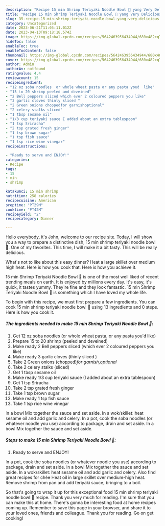 ```yaml
---
description: "Recipe 15 min Shrimp Teriyaki Noodle Bowl 🍲 yang Very Delicious"
title: "Recipe 15 min Shrimp Teriyaki Noodle Bowl 🍲 yang Very Delicious"
slug: 35-recipe-15-min-shrimp-teriyaki-noodle-bowl-yang-very-delicious
category: Uncategorized
date: 2023-06-21T11:05:11.012Z
date: 2023-04-13T09:18:18.574Z
image: https://img-global.cpcdn.com/recipes/5642463956434944/680x482cq70/15-min-shrimp-teriyaki-noodle-bowl-recipe-main-photo.jpg
hideToc: false
enableToc: true
enableTocContent: false
thumbnail: https://img-global.cpcdn.com/recipes/5642463956434944/680x482cq70/15-min-shrimp-teriyaki-noodle-bowl-recipe-main-photo.jpg
cover: https://img-global.cpcdn.com/recipes/5642463956434944/680x482cq70/15-min-shrimp-teriyaki-noodle-bowl-recipe-main-photo.jpg
author: Admin
authorAv: notfound
ratingvalue: 4.4
reviewcount: 15
recipeingredient:
- "12 oz soba noodles  or whole wheat pasta or any pasta youd  like"
- "15 to 20 shrimp peeled and deveined"
- "2 Bell peppers sliced which ever 2 coloured peppers you like"
- "3 garlic cloves thinly sliced "
- "2 Green onions choppedfor garnishoptional"
- "2 celery stalks sliced"
- "1 tbsp sesame oil"
- "1/3 cup teriyaki sauce I added about an extra tablespoon"
- "1 tsp Sriracha"
- "2 tsp grated fresh ginger"
- "1 tsp brown sugar"
- "1 tsp fish sauce"
- "1 tsp rice wine vinegar"
recipeinstructions:

- "Ready to serve and ENJOY!"
categories:
- Recipe
tags:
- 15
- min
- shrimp

katakunci: 15 min shrimp 
nutrition: 258 calories
recipecuisine: American
preptime: "PT29M"
cooktime: "PT42M"
recipeyield: "2"
recipecategory: Dinner

---
```



Hello everybody, it's John, welcome to our recipe site. Today, I will show you a way to prepare a distinctive dish, 15 min shrimp teriyaki noodle bowl 🍲. One of my favorites. This time, I will make it a bit tasty. This will be really delicious.

What&#39;s not to like about this easy dinner? Heat a large skillet over medium high heat. Here is how you cook that. Here is how you achieve it.

15 min Shrimp Teriyaki Noodle Bowl 🍲 is one of the most well liked of recent trending meals on earth. It is enjoyed by millions every day. It's easy, it's quick, it tastes yummy. They're fine and they look fantastic. 15 min Shrimp Teriyaki Noodle Bowl 🍲 is something which I have loved my whole life.


To begin with this recipe, we must first prepare a few ingredients. You can cook 15 min shrimp teriyaki noodle bowl 🍲 using 13 ingredients and 0 steps. Here is how you cook it.

<!--inarticleads1-->

##### The ingredients needed to make 15 min Shrimp Teriyaki Noodle Bowl 🍲:

1. Get 12 oz soba noodles  (or whole wheat pasta, or any pasta you&#39;d  like)
1. Prepare 15 to 20 shrimp (peeled and deveined)
1. Make ready 2 Bell peppers sliced (which ever 2 coloured peppers you like)
1. Make ready 3 garlic cloves (thinly sliced )
1. Take 2 Green onions (chopped)*for garnish,optional*
1. Take 2 celery stalks (sliced)
1. Get 1 tbsp sesame oil
1. Make ready 1/3 cup teriyaki sauce (I added about an extra tablespoon)
1. Get 1 tsp Sriracha
1. Take 2 tsp grated fresh ginger
1. Take 1 tsp brown sugar
1. Make ready 1 tsp fish sauce
1. Take 1 tsp rice wine vinegar


In a bowl Mix together the sauce and set aside. In a wok/skillet: heat sesame oil and add garlic and celery. In a pot, cook the soba noodles (or whatever noodle you use) according to package, drain and set aside. In a bowl Mix together the sauce and set aside. 

<!--inarticleads2-->

##### Steps to make 15 min Shrimp Teriyaki Noodle Bowl 🍲:


1. Ready to serve and ENJOY!

In a pot, cook the soba noodles (or whatever noodle you use) according to package, drain and set aside. In a bowl Mix together the sauce and set aside. In a wok/skillet: heat sesame oil and add garlic and celery. Also find great recipes for chée Heat oil in large skillet over medium-high heat. Remove shrimp from pan and add teriyaki sauce, bringing to a boil. 

So that's going to wrap it up for this exceptional food 15 min shrimp teriyaki noodle bowl 🍲 recipe. Thank you very much for reading. I'm sure that you can make this at home. There's gonna be interesting food at home recipes coming up. Remember to save this page in your browser, and share it to your loved ones, friends and colleague. Thank you for reading. Go on get cooking!
